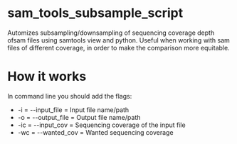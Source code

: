 # sam_tools_subsample_script
Automizes subsampling/downsampling of sequencing coverage depth ofsam files using samtools view and python.
Useful when working with sam files of different coverage, in order to make the comparison more equitable.

# How it works
In command line you should add the flags:
* -i = --input_file = Input file name/path
* -o = --output_file = Output file name/path
* -ic = --input_cov = Sequencing coverage of the input file
* -wc = --wanted_cov = Wanted sequencing coverage


